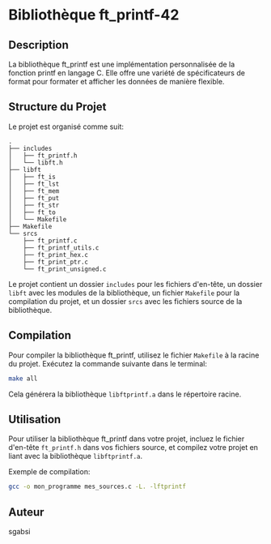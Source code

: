# Bibliothèque ft_printf-42

## Description
La bibliothèque ft_printf est une implémentation personnalisée de la fonction printf en langage C. Elle offre une variété de spécificateurs de format pour formater et afficher les données de manière flexible.

## Structure du Projet
Le projet est organisé comme suit:

```
.
├── includes
│   ├── ft_printf.h
│   └── libft.h
├── libft
│   ├── ft_is
│   ├── ft_lst
│   ├── ft_mem
│   ├── ft_put
│   ├── ft_str
│   ├── ft_to
│   └── Makefile
├── Makefile
└── srcs
    ├── ft_printf.c
    ├── ft_printf_utils.c
    ├── ft_print_hex.c
    ├── ft_print_ptr.c
    └── ft_print_unsigned.c
```

Le projet contient un dossier `includes` pour les fichiers d'en-tête, un dossier `libft` avec les modules de la bibliothèque, un fichier `Makefile` pour la compilation du projet, et un dossier `srcs` avec les fichiers source de la bibliothèque.

## Compilation
Pour compiler la bibliothèque ft_printf, utilisez le fichier `Makefile` à la racine du projet. Exécutez la commande suivante dans le terminal:

```bash
make all
```

Cela générera la bibliothèque `libftprintf.a` dans le répertoire racine.

## Utilisation
Pour utiliser la bibliothèque ft_printf dans votre projet, incluez le fichier d'en-tête `ft_printf.h` dans vos fichiers source, et compilez votre projet en liant avec la bibliothèque `libftprintf.a`.

Exemple de compilation:
```bash
gcc -o mon_programme mes_sources.c -L. -lftprintf
```

## Auteur
sgabsi

